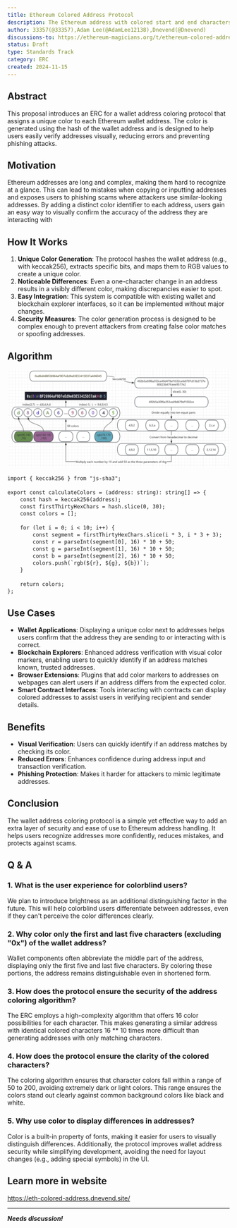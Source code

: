 ```yaml
---
title: Ethereum Colored Address Protocol
description: The Ethereum address with colored start and end characters allows users to quickly check the consistency of the Ethereum address.
author: 33357(@33357),Adam Lee(@AdamLee12138),Dnevend(@Dnevend)
discussions-to: https://ethereum-magicians.org/t/ethereum-colored-address-protocol/21704
status: Draft
type: Standards Track
category: ERC
created: 2024-11-15
---
```


## Abstract

This proposal introduces an ERC for a wallet address coloring protocol that assigns a unique color to each Ethereum wallet address. The color is generated using the hash of the wallet address and is designed to help users easily verify addresses visually, reducing errors and preventing phishing attacks.

## Motivation

Ethereum addresses are long and complex, making them hard to recognize at a glance. This can lead to mistakes when copying or inputting addresses and exposes users to phishing scams where attackers use similar-looking addresses. By adding a distinct color identifier to each address, users gain an easy way to visually confirm the accuracy of the address they are interacting with

## How It Works

1. **Unique Color Generation**: The protocol hashes the wallet address (e.g., with keccak256), extracts specific bits, and maps them to RGB values to create a unique color.
2. **Noticeable Differences**: Even a one-character change in an address results in a visibly different color, making discrepancies easier to spot.
3. **Easy Integration**: This system is compatible with existing wallet and blockchain explorer interfaces, so it can be implemented without major changes.
4. **Security Measures**: The color generation process is designed to be complex enough to prevent attackers from creating false color matches or spoofing addresses.

## Algorithm

![Colored Address Overflow](/public/color-overflow.png)

```
import { keccak256 } from "js-sha3";

export const calculateColors = (address: string): string[] => {
    const hash = keccak256(address);
    const firstThirtyHexChars = hash.slice(0, 30);
    const colors = [];

    for (let i = 0; i < 10; i++) {
        const segment = firstThirtyHexChars.slice(i * 3, i * 3 + 3);
        const r = parseInt(segment[0], 16) * 10 + 50;
        const g = parseInt(segment[1], 16) * 10 + 50;
        const b = parseInt(segment[2], 16) * 10 + 50;
        colors.push(`rgb(${r}, ${g}, ${b})`);
    }

    return colors;
};
```

## Use Cases

- **Wallet Applications**: Displaying a unique color next to addresses helps users confirm that the address they are sending to or interacting with is correct.
- **Blockchain Explorers**: Enhanced address verification with visual color markers, enabling users to quickly identify if an address matches known, trusted addresses.
- **Browser Extensions**: Plugins that add color markers to addresses on webpages can alert users if an address differs from the expected color.
- **Smart Contract Interfaces**: Tools interacting with contracts can display colored addresses to assist users in verifying recipient and sender details.

## Benefits

- **Visual Verification**: Users can quickly identify if an address matches by checking its color.
- **Reduced Errors**: Enhances confidence during address input and transaction verification.
- **Phishing Protection**: Makes it harder for attackers to mimic legitimate addresses.

## Conclusion

The wallet address coloring protocol is a simple yet effective way to add an extra layer of security and ease of use to Ethereum address handling. It helps users recognize addresses more confidently, reduces mistakes, and protects against scams.

## Q & A

### 1. **What is the user experience for colorblind users?**

We plan to introduce brightness as an additional distinguishing factor in the future. This will help colorblind users differentiate between addresses, even if they can't perceive the color differences clearly.

### 2. **Why color only the first and last five characters (excluding "0x") of the wallet address?**

Wallet components often abbreviate the middle part of the address, displaying only the first five and last five characters. By coloring these portions, the address remains distinguishable even in shortened form.

### 3. **How does the protocol ensure the security of the address coloring algorithm?**

The ERC employs a high-complexity algorithm that offers 16 color possibilities for each character. This makes generating a similar address with identical colored characters 16 ** 10 times more difficult than generating addresses with only matching characters.

### 4. **How does the protocol ensure the clarity of the colored characters?**

The coloring algorithm ensures that character colors fall within a range of 50 to 200, avoiding extremely dark or light colors. This range ensures the colors stand out clearly against common background colors like black and white.

### 5. **Why use color to display differences in addresses?**

Color is a built-in property of fonts, making it easier for users to visually distinguish differences. Additionally, the protocol improves wallet address security while simplifying development, avoiding the need for layout changes (e.g., adding special symbols) in the UI.

## Learn more in website

https://eth-colored-address.dnevend.site/

---

***Needs discussion!***
